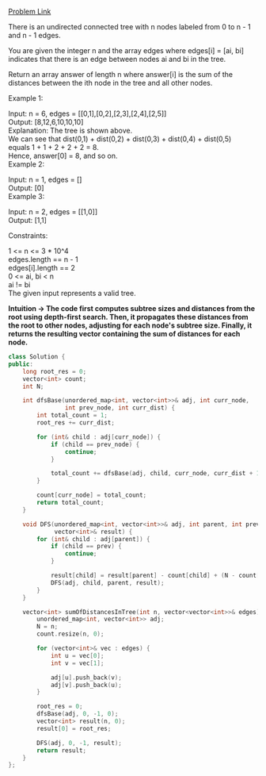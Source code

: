 [Problem Link](https://leetcode.com/problems/sum-of-distances-in-tree/description/?envType=daily-question&envId=2024-04-28)<br>

There is an undirected connected tree with n nodes labeled from 0 to n - 1 and n - 1 edges.<br>

You are given the integer n and the array edges where edges[i] = [ai, bi] indicates that there is an edge between nodes ai and bi in the tree.<br>

Return an array answer of length n where answer[i] is the sum of the distances between the ith node in the tree and all other nodes.<br>

 

Example 1:<br>


Input: n = 6, edges = [[0,1],[0,2],[2,3],[2,4],[2,5]]<br>
Output: [8,12,6,10,10,10]<br>
Explanation: The tree is shown above.<br>
We can see that dist(0,1) + dist(0,2) + dist(0,3) + dist(0,4) + dist(0,5)<br>
equals 1 + 1 + 2 + 2 + 2 = 8.<br>
Hence, answer[0] = 8, and so on.<br>
Example 2:<br>


Input: n = 1, edges = []<br>
Output: [0]<br>
Example 3:<br>


Input: n = 2, edges = [[1,0]]<br>
Output: [1,1]<br>
 

Constraints:<br>

1 <= n <= 3 * 10^4<br>
edges.length == n - 1<br>
edges[i].length == 2<br>
0 <= ai, bi < n<br>
ai != bi<br>
The given input represents a valid tree.<br>

__Intuition -> The code first computes subtree sizes and distances from the root using depth-first search. Then, it propagates these distances from the root to other nodes, adjusting for each node's subtree size. Finally, it returns the resulting vector containing the sum of distances for each node.__

```C++
class Solution {
public:
    long root_res = 0;
    vector<int> count;
    int N;

    int dfsBase(unordered_map<int, vector<int>>& adj, int curr_node,
                int prev_node, int curr_dist) {
        int total_count = 1;
        root_res += curr_dist;

        for (int& child : adj[curr_node]) {
            if (child == prev_node) {
                continue;
            }

            total_count += dfsBase(adj, child, curr_node, curr_dist + 1);
        }

        count[curr_node] = total_count;
        return total_count;
    }

    void DFS(unordered_map<int, vector<int>>& adj, int parent, int prev,
             vector<int>& result) {
        for (int& child : adj[parent]) {
            if (child == prev) {
                continue;
            }

            result[child] = result[parent] - count[child] + (N - count[child]);
            DFS(adj, child, parent, result);
        }
    }

    vector<int> sumOfDistancesInTree(int n, vector<vector<int>>& edges) {
        unordered_map<int, vector<int>> adj;
        N = n;
        count.resize(n, 0);

        for (vector<int>& vec : edges) {
            int u = vec[0];
            int v = vec[1];

            adj[u].push_back(v);
            adj[v].push_back(u);
        }

        root_res = 0;
        dfsBase(adj, 0, -1, 0);
        vector<int> result(n, 0); 
        result[0] = root_res;

        DFS(adj, 0, -1, result);
        return result;
    }
};

```
